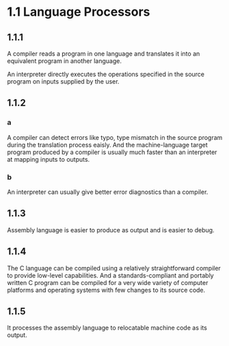 # 1.1 Language Processors
## 1.1.1
A compiler reads a program in one language and translates it into an equivalent program in another language.

An interpreter directly executes the operations specified in the source program on inputs supplied by the user.

## 1.1.2
### a
A compiler can detect errors like typo, type mismatch in the source program during the translation process eaisly. And the machine-language target program produced by a compiler is usually much faster than an interpreter at mapping inputs to outputs.

### b
An interpreter can usually give better error diagnostics than a compiler.

## 1.1.3
Assembly language is easier to produce as output and is easier to debug.

## 1.1.4
The C language can be compiled using a relatively straightforward compiler to provide low-level capabilities. And a standards-compliant and portably written C program can be compiled for a very wide variety of computer platforms and operating systems with few changes to its source code.

## 1.1.5
It processes the assembly language to relocatable machine code as its output.